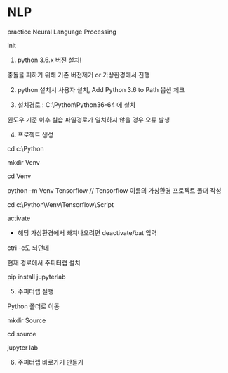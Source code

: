 # NLP
practice Neural Language Processing

init

1) python 3.6.x 버전 설치!

충돌을 피하기 위해 기존 버전제거 or 가상환경에서 진행


2) python 설치시 사용자 설치, Add Python 3.6 to Path 옵션 체크


3) 설치경로 : C:\Python\Python36-64 에 설치

윈도우 기준 이후 실습 파일경로가 일치하지 않을 경우 오류 발생


4) 프로젝트 생성

cd c:\Python

mkdir Venv

cd Venv

python -m Venv Tensorflow // Tensorflow 이름의 가상환경 프로젝트 폴더 작성

cd c:\Python\Venv\Tensorflow\Script

activate

* 해당 가상환경에서 빠져나오려면 deactivate/bat 입력

ctri -c도 되던데

현재 경로에서 주피터랩 설치

pip install jupyterlab



5) 주피터랩 실행

Python 폴더로 이동

mkdir Source

cd source

jupyter lab



6) 주피터랩 바로가기 만들기
